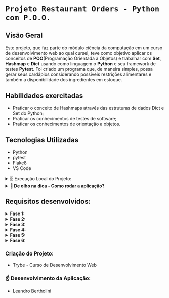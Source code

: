 # `Projeto Restaurant Orders - Python com P.O.O.`

## Visão Geral
Este projeto, que faz parte do módulo ciência da computação em um curso de desenvolvimento web ao qual cursei, teve como objetivo aplicar os conceitos de **POO**(Programação Orientada a Objetos) e trabalhar com **Set**, **Hashmap** e **Dict** usando como linguagem o **Python** e seu framework de testes **Pytest**.
Foi criado um programa que, de maneira simples, possa gerar seus cardápios considerando possíveis restrições alimentares e também a disponibilidade dos ingredientes em estoque.

## Habilidades exercitadas
- Praticar o conceito de Hashmaps através das estruturas de dados Dict e Set do Python;
- Praticar os conhecimentos de testes de software;
- Praticar os conhecimentos de orientação a objetos.

## Tecnologias Utilizadas
- Python
- pytest
- Flake8
- VS Code

<details>
<summary> 🗄️ Execução Local do Projeto:</summary><br>

Para executar, clone esse repositório com o comando:

    git clone git@github.com:Leandro-Bertholini/restaurant_orders_python-poo.git

Entre na pasta do projeto e crie o ambiente virtual:

    python3 -m venv .venv source .venv/bin/activate


Ative o ambiente virtual:

    source .venv/bin/activate

Instale as dependências no ambiente virtual:

    python3 -m pip install -r dev-requirements.txt

**OBS:** Com o seu ambiente virtual ativo, as dependências serão instaladas neste ambiente. Quando precisar desativar o ambiente virtual, execute o comando deactivate. Lembre-se de ativar novamente quando voltar a trabalhar no projeto.

***Para Executar os Testes***:

    Para executar os testes certifique-se de que você está com o ambiente virtual ativado.

    python3 -m pytest
</details>

<details>
  <summary>
    <b>👀 De olho na dica - Como rodar a aplicação?</b>
  </summary>

Para ver a aplicação rodando com as funcionalidades implementadas, use o comando a seguir no terminal com o ambiente virtual ativado:

```bash
python3 -m uvicorn app:app
```

Acesse a rota `/docs` para ver a [documentação](http://127.0.0.1:8000/docs) gerada pelo FastAPI!

</details>


## Requisitos desenvolvidos:

<details>
<summary><strong>Fase 1:</strong></summary><br>

Foi implementada a classe `Ingredient` que se encontra no módulo `src/models/ingredient.py`. Um objeto desta classe contém o nome e restrições alimentares do ingrediente como atributos. Ela foi testada no módulo `tests/ingredient/test_ingredient.py`, onde os testes devem garantir que:

- a classe pode ser instanciada corretamente de acordo com a assinatura esperada;
- o atributo conjunto `restrictions` é populado como esperado;
- o método mágico `__repr__` funcione como esperado;
- o método mágico `__eq__` funcione como esperado;
- o método mágico `__hash__` funcione como esperado.
- Para estes testes, em que esperemos a falha, o requisito será aprovado quando a resposta do Pytest for XFAIL(Expected Fail), ao invés de PASSED.
</details>

<details>
<summary><strong>Fase 2:</strong></summary><br>

Foi implementada a classe `Dish` que se encontra no módulo `src/models/dish.py`. Uma instância desta classe possui atributos representando o nome, o preço e a receita do prato. Ela é testada no módulo `tests/dish/test_dish.py`, onde os testes devem garantir que:

- a classe pode ser instanciada corretamente de acordo com a assinatura esperada;
- os métodos da classe, inclusive os métodos mágicos, funcionem como esperado;
- o dicionário de receita do prato devolve a quantidade correta de um ingrediente;
- são levantados erros ao criar pratos inválidos;
- Para estes testes, em que esperemos a falha, o requisito será aprovado quando a resposta do Pytest for XFAIL(Expected Fail), ao invés de PASSED.
</details>

<details>
<summary><strong>Fase 3:</strong></summary><br>

Foi implementado a classe `MenuData` que fará todo o mapeamento de pratos e ingredientes baseado nos arquivo csv disponibilizado. Ela se encontra no módulo `src/services/menu_data.py`. Ao longo da implementação foi garantido que:

- a classe, ao ser instanciada, recebe o caminho para o arquivo csv no parâmetro `source_path`;

- a classe fará a leitura do arquivo csv e baseado em seu conteúdo fará as devidas instanciações de pratos e ingredientes;

- a classe contenha o atributo `dishes` que deverá ser um _set_ com todos os pratos devidamente instanciados;

- cada um dos pratos contenha sua respectiva receita, isto é, seus ingredientes e quantidades, bem como seu preço.
</details>

<details>
<summary><strong>Fase 4:</strong></summary><br>

Foi implementado o método `get_main_menu` dentro da classe `MenuBuilder` que se encontra no arquivo `src/services/menu_builder.py`. O método tem como parâmetro opcional uma restrição que deve ser levada em conta na hora de gerar o cardápio.
o retorno deste método deve ser do tipo `List[Dict]`. Assim, é necessário que o método retorne uma lista de dicionários que contenham as chaves dish_name, ingredients, price e restrictions que se referem, respectivamente, ao `nome` do prato, `ingredientes` que o compõem, seu `preço` no cardápio e `restrições` daquele mesmo prato.

</details>

<details>
<summary><strong>Fase 5:</strong></summary><br>

Neste requisito, o primeiro dos métodos trabalhados `(check_recipe_availability)` deve checar se a receita passada como parâmetro está ou não disponível para consumo, para isso, deve retornar False caso um ingrediente da receita não exista no estoque ou caso não exista quantidade suficiente destes ingredientes em estoque e True caso o prato esteja disponível para consumo. O segundo método `(consume_recipe)` também recebe uma receita como parâmetro, mas deve subtrair a quantidade de ingredientes usados na receita do total disponível em estoque. Vale lembrar que a subtração só deve acontecer caso a receita esteja disponível para consumo, caso contrário, deverá ser levantada uma exceção `ValueError`.
</details>


<details>
<summary><strong>Fase 6:</strong></summary><br>

Minha tarefa nesta fase, foi complementar a implementação do método `get_main_menu`, que está na classe `MenuBuilder`, para considerar a disponibilidade em estoque dos ingredientes do prato além das restrições alimentares. Assim, o Restaurante 🍝 🦐 Chapa Quente 🍛 🥘 possuirá a ferramenta capaz de gerar cardápios dinâmicos considerando restrições alimentares e disponibilidade em estoque. 
</details>


### Criação do Projeto:

- Trybe - Curso de Desenvolvimento Web


###  ☝ Desenvolvimento da Aplicação:

- Leandro Bertholini




